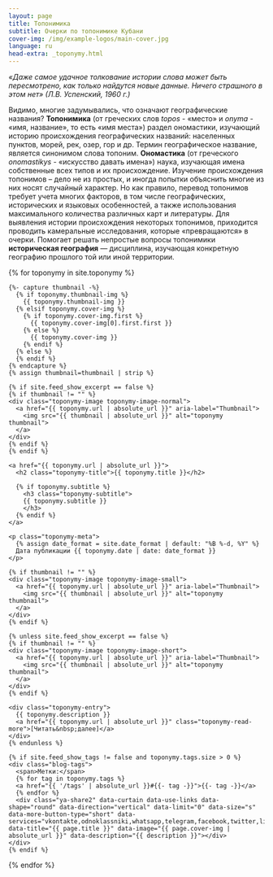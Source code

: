 ```yaml
---
layout: page
title: Топонимика
subtitle: Очерки по топонимике Кубани
cover-img: /img/example-logos/main-cover.jpg
language: ru
head-extra: _toponymy.html
---
```

_«Даже самое удачное толкование истории слова может быть пересмотрено, как только найдутся новые данные. Ничего страшного в этом нет» (Л.В. Успенский, 1960 г.)_

Видимо, многие задумывались, что означают географические названия?  **Топонимика** (от греческих слов _topos_ - «место» и _onyma_ - «имя, название», то есть «имя места») раздел ономастики, изучающий историю происхождения географических названий: населенных пунктов, морей, рек, озер, гор и др. Термин географическое название, является синонимом слова топоним. **Ономастика** (от греческого _onomastikys_ - «искусство давать имена») наука, изучающая имена собственные всех типов и их происхождение.
Изучение происхождения топонимов – дело не из простых, и иногда попытки объяснить многие из них носят случайный характер. Но как правило, перевод топонимов требует учета многих факторов, в том числе географических, исторических и языковых особенностей, а также использования максимального количества различных карт и литературы. Для выявления истории происхождения некоторых топонимов, приходится проводить камеральные исследования, которые «превращаются» в очерки. Помогает решать непростые вопросы топонимики **историческая география** — дисциплина, изучающая конкретную географию прошлого той или иной территории.

<div class="toponymy-list">
  {% for toponymy in site.toponymy %}
  <article class="toponymy-preview">

    {%- capture thumbnail -%}
      {% if toponymy.thumbnail-img %}
        {{ toponymy.thumbnail-img }}
      {% elsif toponymy.cover-img %}
        {% if toponymy.cover-img.first %}
          {{ toponymy.cover-img[0].first.first }}
        {% else %}
          {{ toponymy.cover-img }}
        {% endif %}
      {% else %}
      {% endif %}
    {% endcapture %}
    {% assign thumbnail=thumbnail | strip %}

    {% if site.feed_show_excerpt == false %}
    {% if thumbnail != "" %}
    <div class="toponymy-image toponymy-image-normal">
      <a href="{{ toponymy.url | absolute_url }}" aria-label="Thumbnail">
        <img src="{{ thumbnail | absolute_url }}" alt="toponymy thumbnail">
      </a>
    </div>
    {% endif %}
    {% endif %}

    <a href="{{ toponymy.url | absolute_url }}">
      <h2 class="toponymy-title">{{ toponymy.title }}</h2>

      {% if toponymy.subtitle %}
        <h3 class="toponymy-subtitle">
        {{ toponymy.subtitle }}
        </h3>
      {% endif %}
    </a>

    <p class="toponymy-meta">
      {% assign date_format = site.date_format | default: "%B %-d, %Y" %}
      Дата публикации {{ toponymy.date | date: date_format }}
    </p>

    {% if thumbnail != "" %}
    <div class="toponymy-image toponymy-image-small">
      <a href="{{ toponymy.url | absolute_url }}" aria-label="Thumbnail">
        <img src="{{ thumbnail | absolute_url }}" alt="toponymy thumbnail">
      </a>
    </div>
    {% endif %}

    {% unless site.feed_show_excerpt == false %}
    {% if thumbnail != "" %}
    <div class="toponymy-image toponymy-image-short">
      <a href="{{ toponymy.url | absolute_url }}" aria-label="Thumbnail">
        <img src="{{ thumbnail | absolute_url }}" alt="toponymy thumbnail">
      </a>
    </div>
    {% endif %}

    <div class="toponymy-entry">
      {{ toponymy.description }}
      <a href="{{ toponymy.url | absolute_url }}" class="toponymy-read-more">[Читать&nbsp;далее]</a>
    </div>
    {% endunless %}

    {% if site.feed_show_tags != false and toponymy.tags.size > 0 %}
    <div class="blog-tags">
      <span>Метки:</span>
      {% for tag in toponymy.tags %}
      <a href="{{ '/tags' | absolute_url }}#{{- tag -}}">{{- tag -}}</a>
      {% endfor %}
      <div class="ya-share2" data-curtain data-use-links data-shape="round" data-direction="vertical" data-limit="0" data-size="s" data-more-button-type="short" data-services="vkontakte,odnoklassniki,whatsapp,telegram,facebook,twitter,linkedin,tumblr,pinterest,lj" data-title="{{ page.title }}" data-image="{{ page.cover-img | absolute_url }}" data-description="{{ description }}"></div>
    </div>
    {% endif %}

   </article>
  {% endfor %}
</div>
